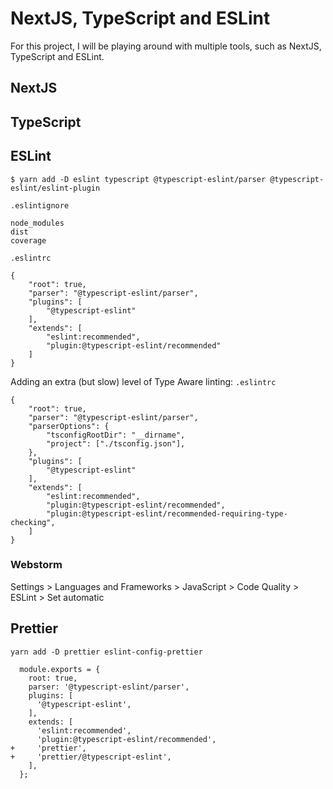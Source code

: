 # NextJS, TypeScript and ESLint

For this project, I will be playing around with multiple tools,
such as NextJS, TypeScript and ESLint.

## NextJS

## TypeScript

## ESLint 

```
$ yarn add -D eslint typescript @typescript-eslint/parser @typescript-eslint/eslint-plugin
```

`.eslintignore`
```
node_modules
dist
coverage
```

`.eslintrc`
```
{
    "root": true,
    "parser": "@typescript-eslint/parser",
    "plugins": [
        "@typescript-eslint"
    ],
    "extends": [
        "eslint:recommended",
        "plugin:@typescript-eslint/recommended"
    ]
}
```


Adding an extra (but slow) level of Type Aware linting:
`.eslintrc`
```
{
    "root": true,
    "parser": "@typescript-eslint/parser",
    "parserOptions": {
        "tsconfigRootDir": "__dirname",
        "project": ["./tsconfig.json"],  
    },
    "plugins": [
        "@typescript-eslint"
    ],
    "extends": [
        "eslint:recommended",
        "plugin:@typescript-eslint/recommended",
        "plugin:@typescript-eslint/recommended-requiring-type-checking",
    ]
}
```

### Webstorm

Settings > Languages and Frameworks > JavaScript > Code Quality > ESLint > Set automatic

## Prettier

```
yarn add -D prettier eslint-config-prettier
```

```
  module.exports = {
    root: true,
    parser: '@typescript-eslint/parser',
    plugins: [
      '@typescript-eslint',
    ],
    extends: [
      'eslint:recommended',
      'plugin:@typescript-eslint/recommended',
+     'prettier',
+     'prettier/@typescript-eslint',
    ],
  };
```